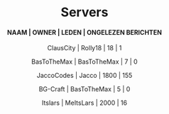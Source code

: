 <center>
   <h1>Servers</h1>
   <h4>NAAM | OWNER | LEDEN | ONGELEZEN BERICHTEN</h4>
   <div class="w3-panel w3-pale-blue w3-leftbar w3-rightbar w3-border-blue w3-padding-24 w3-">
      <p>
         <a href="{{ site.base }}/servers/1" style="text-decoration: none;">
            ClausCity | Rolly18 | 18 | <span class="w3-badge">1</span>
         </a>
      </p>
   </div>
   <div class="w3-panel w3-pale-blue w3-leftbar w3-rightbar w3-border-blue w3-padding-24">
      <p>
         <a href="{{ site.base }}/servers/1" style="text-decoration: none;">
            BasToTheMax | BasToTheMax | 7 | <span class="w3-badge">0</span>
         </a>
      </p>
   </div>
   <div class="w3-panel w3-pale-blue w3-leftbar w3-rightbar w3-border-blue w3-padding-24">
      <p>
         <a href="{{ site.base }}/servers/1" style="text-decoration: none;">
            JaccoCodes | Jacco | 1800 | <span class="w3-badge">155</span>
         </a>
      </p>
   </div>
   <div class="w3-panel w3-pale-blue w3-leftbar w3-rightbar w3-border-blue w3-padding-24">
      <p>
         <a href="{{ site.base }}/servers/1" style="text-decoration: none;">
            BG-Craft | BasToTheMax | 5 | <span class="w3-badge">0</span>
         </a>
      </p>
   </div>
   <div class="w3-panel w3-pale-blue w3-leftbar w3-rightbar w3-border-blue w3-padding-24">
      <p>
         <a href="{{ site.base }}/servers/1" style="text-decoration: none;">
            Itslars | MeItsLars | 2000 | <span class="w3-badge">16</span>
         </a>
      </p>
   </div>
</center>
